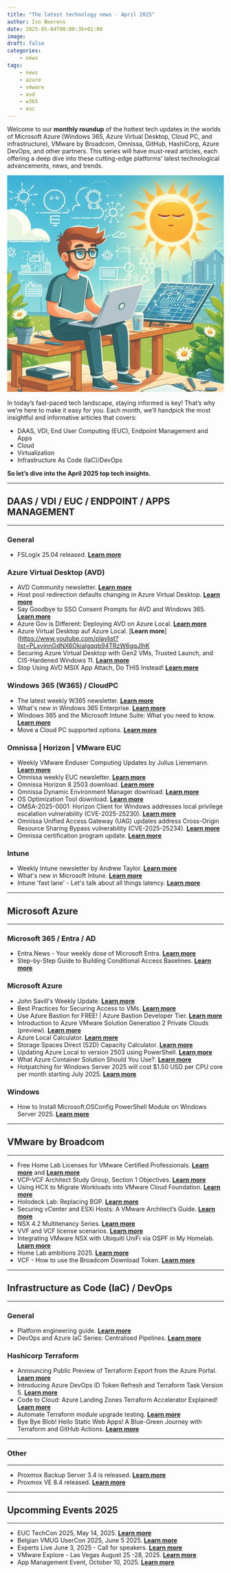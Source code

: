 ```yaml
---
title: "The latest technology news - April 2025"
author: Ivo Beerens
date: 2025-05-04T00:00:36+01:00
image: 
draft: false
categories:
    - news
tags:
    - news
    - azure
    - vmware
    - avd
    - w365
    - euc
---
```


Welcome to our **monthly roundup** of the hottest tech updates in the worlds of Microsoft Azure (Windows 365, Azure Virtual Desktop, Cloud PC, and infrastructure), VMware by Broadcom, Omnissa, GitHub, HashiCorp, Azure DevOps, and other partners. This series will have must-read articles, each offering a deep dive into these cutting-edge platforms' latest technological advancements, news, and trends.

![newsletter](images/april2025.jpeg)

In today’s fast-paced tech landscape, staying informed is key! That’s why we’re here to make it easy for you. Each month, we’ll handpick the most insightful and informative articles that covers:
- DAAS, VDI, End User Computing (EUC), Endpoint Management and Apps
- Cloud
- Virtualization
- Infrastructure As Code (IaC)/DevOps

**So let’s dive into the April 2025 top tech insights.**

---
## **DAAS / VDI / EUC / ENDPOINT / APPS MANAGEMENT**

---

### **General**

-  FSLogix 25.04 released. [**Learn more**](https://learn.microsoft.com/en-us/fslogix/overview-release-notes#fslogix-2504)

### **Azure Virtual Desktop (AVD)**
- AVD Community newsletter. [**Learn more**](https://avdcommunity.com/category/newsletter/)
- Host pool redirection defaults changing in Azure Virtual Desktop. [**Learn more**](https://techcommunity.microsoft.com/blog/azurevirtualdesktopblog/host-pool-redirection-defaults-changing-in-azure-virtual-desktop/4408071)
- Say Goodbye to SSO Consent Prompts for AVD and Windows 365. [**Learn more**](https://blog.mindcore.dk/2025/04/say-goodbye-to-sso-consent-prompts-for-avd-and-windows-365/)
- Azure Gov is Different: Deploying AVD on Azure Local. [**Learn more**](https://gbbcore.wordpress.com/2025/05/02/azure-gov-is-different-deploying-avd-on-azure-local/)
- Azure Virtual Desktop auf Azure Local. [**Learn more**](https://www.youtube.com/playlist?list=PLxvjnnGdNX6Okialgqqb94TRzW6gqJIhK
- Securing Azure Virtual Desktop with Gen2 VMs, Trusted Launch, and CIS-Hardened Windows 11. [**Learn more**](https://www.linkedin.com/pulse/securing-azure-virtual-desktop-gen2-vms-trusted-launch-jeremy-wallace-k60nc/?trackingId=oLCfNiAeSnCo6PMJCA5ykg%3D%3D)
- Stop Using AVD MSIX App Attach, Do THIS Instead! [**Learn more**](https://youtu.be/pm_SdcymGho?si=CCDJ9HB8UhQCg9ou)

### **Windows 365 (W365) / CloudPC**

- The latest weekly W365 newsletter. [**Learn more**](https://w365community.com/)
- What's new in Windows 365 Enterprise. [**Learn more**](https://learn.microsoft.com/en-us/windows-365/enterprise/whats-new)
- Windows 365 and the Microsoft Intune Suite: What you need to know. [**Learn more**](https://youtu.be/7NFl6OUZqDQ?si=tlQG-ziCCFncklcL)
- Move a Cloud PC supported options. [**Learn more**](https://learn.microsoft.com/en-us/windows-365/enterprise/move-cloud-pc)

### **Omnissa | Horizon | VMware EUC**

- Weekly VMware Enduser Computing Updates by Julius Lienemann. [**Learn more**](https://juliuslienemann.wordpress.com/)
- Omnissa weekly EUC newsletter. [**Learn more**](https://blog.simonelberts.nl/)
- Omnissa Horizon 8 2503 download. [**Learn more**](https://customerconnect.omnissa.com/downloads/info/slug/desktop_end_user_computing/omnissa_horizon/2503)
- Omnissa Dynamic Environment Manager download. [**Learn more**](https://customerconnect.omnissa.com/downloads/info/slug/desktop_end_user_computing/omnissa_dynamic_environment_manager/2503)
- OS Optimization Tool download. [**Learn more**](https://customerconnect.omnissa.com/downloads/info/slug/desktop_end_user_computing/os_optimization_tool/2503)
- OMSA-2025-0001: Horizon Client for Windows addresses local privilege escalation vulnerability (CVE-2025-25230). [**Learn more**](https://www.omnissa.com/omsa-2025-0001/)
- Omnissa Unified Access Gateway (UAG) updates address Cross-Origin Resource Sharing Bypass vulnerability (CVE-2025-25234). [**Learn more**](https://www.omnissa.com/omsa-2025-0002/)
- Omnissa certification program update. [**Learn more**](https://community.omnissa.com/technical-blog/omnissa-certification-program-update-r128/?&_rid=26186&utm_medium=Omnissa+Community&utm_source=linkedin)


### **Intune**
- Weekly Intune newsletter by Andrew Taylor. [**Learn more**](https://andrewstaylor.com/category/newsletter/)
- What's new in Microsoft Intune. [**Learn more**](https://learn.microsoft.com/en-us/mem/intune/fundamentals/whats-new)
- Intune 'fast lane' - Let's talk about all things latency. [**Learn more**](https://techcommunity.microsoft.com/event/microsoftintuneevents/intune-fast-lane---lets-talk-about-all-things-latency/4376201)

---
## **Microsoft Azure**
---
### **Microsoft 365 / Entra / AD**

- Entra.News - Your weekly dose of Microsoft Entra. [**Learn more**](https://entra.news/)
- Step-by-Step Guide to Building Conditional Access Baselines. [**Learn more**](https://youtu.be/NSqfUZM7ql8?si=Xc4G1raOKXDXkW_Y)

### **Microsoft Azure**

- John Savill's Weekly Update. [**Learn more**](https://www.youtube.com/playlist?list=PLlVtbbG169nGL0hj1CeL2Zjmr73SmXIpc)
- Best Practices for Securing Access to VMs. [**Learn more**](https://techcommunity.microsoft.com/blog/azurenetworksecurityblog/best-practices-for-securing-access-to-vms/4405778)
- Use Azure Bastion for FREE! | Azure Bastion Developer Tier. [**Learn more**](https://youtu.be/n-e1-JJ2DrE?si=uRyrnV5goJIvRYUE)
- Introduction to Azure VMware Solution Generation 2 Private Clouds (preview). [**Learn more**](https://learn.microsoft.com/en-us/azure/azure-vmware/native-introduction)
- Azure Local Calculator. [**Learn more**](https://github.com/schmittnieto/AzureLocal-Calculator)
- Storage Spaces Direct (S2D) Capacity Calculator. [**Learn more**](https://s2d-calculator.com/)
- Updating Azure Local to version 2503 using PowerShell. [**Learn more**](https://blog.graa.dev/AzureLocal-UpdatePowerShell)
- What Azure Container Solution Should You Use?. [**Learn more**](https://youtu.be/E1Zk2XcS1w0?si=zybp72uI8gdcE-h0)
- Hotpatching for Windows Server 2025 will cost $1.50 USD per CPU core per month starting July 2025. [**Learn more**](https://www.microsoft.com/en-us/windows-server/blog/2025/04/24/tired-of-all-the-restarts-get-hotpatching-for-windows-server/?msockid=1119f9ea168c6a7c3ba5ecdc17d96b61)

### **Windows**
- How to Install Microsoft.OSConfig PowerShell Module on Windows Server 2025. [**Learn more**](https://www.anoopcnair.com/microsoft-osconfig-powershell-module-on-windows/)

---
## **VMware by Broadcom**

---
- Free Home Lab Licenses for VMware Certified Professionals. [**Learn more**](https://www.youtube.com/watch?v=33OztnfaMTk&ab_channel=VMwareCloudFoundation) and [**Learn more**](https://blogs.vmware.com/cloud-foundation/2025/04/14/free-home-lab-licenses-for-vmware-certified-professionals/)
- VCP-VCF Architect Study Group, Section 1 Objectives. [**Learn more**](https://youtu.be/IgQ-BnI9p_E?si=_2t7tNtNaIxmSJ2v)
- Using HCX to Migrate Workloads into VMware Cloud Foundation. [**Learn more**](https://youtu.be/VY8c8gbc6h0?si=jSuQp8vzi-pqExlF)
- Holodeck Lab: Replacing BGP. [**Learn more**](https://my-sddc.net/holodeck-lab-replacing-bgp/)
- Securing vCenter and ESXi Hosts: A VMware Architect’s Guide. [**Learn more**](https://vminfrastructure.com/2025/04/09/securing-vcenter-and-esxi-hosts-a-vmware-architects-guide/)
- NSX 4.2 Multitenancy Series. [**Learn more**](https://vstellar.com/2025/03/nsx-4-2-multitenancy-series-part-1-introduction/)
- VVF and VCF license scenarios. [**Learn more**](https://wuchikin.wordpress.com/2025/04/22/vvf-and-vcf-license-scenarios/)
- Integrating VMware NSX with Ubiquiti UniFi via OSPF in My Homelab. [**Learn more**](https://mb-labs.de/2025/04/22/integrating-vmware-nsx-with-ubiquiti-unifi-via-ospf-in-my-homelab/)
- Home Lab ambitions 2025. [**Learn more**](https://blog.graa.dev/HomeLab-2025)
- VCF - How to use the Broadcom Download Token. [**Learn more**](https://sdn-warrior.org/posts/vcf-token/)

---
## **Infrastructure as Code (IaC) / DevOps**
---

### **General**
- Platform engineering guide. [**Learn more**](https://learn.microsoft.com/en-us/platform-engineering/)
- DevOps and Azure IaC Series: Centralised Pipelines. [**Learn more**](https://azurewithaj.com/posts/devops-azure-iac-series-central-pipelines/)

<!-- ### **GitHub** -->

### **Hashicorp Terraform**
- Announcing Public Preview of Terraform Export from the Azure Portal. [**Learn more**](https://techcommunity.microsoft.com/blog/azuretoolsblog/announcing-public-preview-of-terraform-export-from-the-azure-portal/4409889)
- Introducing Azure DevOps ID Token Refresh and Terraform Task Version 5. [**Learn more**](https://devblogs.microsoft.com/devops/introducing-azure-devops-id-token-refresh-and-terraform-task-version-5/)
- Code to Cloud: Azure Landing Zones Terraform Accelerator Explained! [**Learn more**](https://youtu.be/YxOzTwEnDE0?si=8OUL16P-i3SPYbPK)
- Automate Terraform module upgrade testing. [**Learn more**](https://www.linkedin.com/pulse/automate-terraform-module-upgrade-testing-stu-mace-rn3pc/?trackingId=S%2FCcGyvET8Cj5tTqR%2FYtJA%3D%3D)
- Bye Bye Blob! Hello Static Web Apps! A Blue-Green Journey with Terraform and GitHub Actions. [**Learn more**](https://medium.com/azure-terraformer/bye-bye-blob-hello-static-web-apps-a-blue-green-journey-with-terraform-and-github-actions-a476213061c5)

---
### **Other**
---
- Proxmox Backup Server 3.4 is released. [**Learn more**](https://forum.proxmox.com/threads/proxmox-backup-server-3-4-released.164869/)
- Proxmox VE 8.4 released. [**Learn more**](https://forum.proxmox.com/threads/proxmox-ve-8-4-released.164820/)

---
## **Upcomming Events 2025**
---
- EUC TechCon 2025, May 14, 2025. [**Learn more**](https://www.eventbrite.nl/e/tickets-euc-techcon-2025-1269318569009)
- Belgian VMUG UserCon 2025, June 5 2025. [**Learn more**](https://www.eventbrite.com/e/belgian-vmug-usercon-2025-tickets-1285743586679)
- Experts Live June 3, 2025 - Call for speakers. [**Learn more**](https://www.expertslive.nl/call-for-sessions/)
- VMware Explore - Las Vegas August 25 -28, 2025. [**Learn more**](https://www.vmware.com/explore/us)
- App Management Event, October 10, 2025. [**Learn more**](https://appmanagevent.com/)